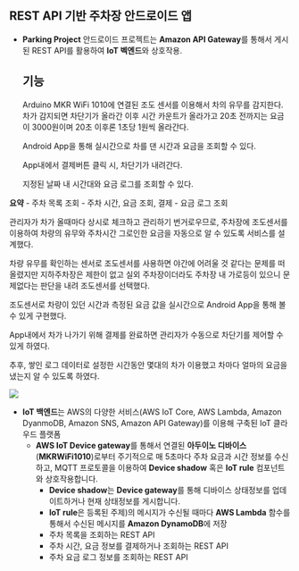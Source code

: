 ## REST API 기반 주차장 안드로이드 앱 
- **Parking Project** 안드로이드 프로젝트는 **Amazon API Gateway**를 통해서 게시된 REST API를 활용하여 **IoT 벡엔드**와 상호작용.
  ## 기능
  Arduino MKR WiFi 1010에 연결된 조도 센서를 이용해서 차의 유무를 감지한다. 차가 감지되면 차단기가 올라간 이후 시간 카운트가 올라가고 20초 전까지는 요금이 3000원이며 20초 이후론 1초당 1원씩 올라간다.

  Android App을 통해 실시간으로 차를 댄 시간과 요금을 조회할 수 있다.

  App내에서 결제버튼 클릭 시, 차단기가 내려간다.

  지정된 날짜 내 시간대와 요금 로그를 조회할 수 있다. 

**요약**
	- 주차 목록 조회 
	- 주차 시간, 요금 조회, 결제
	- 요금 로그 조회

 
  관리자가 차가 올때마다 상시로 체크하고 관리하기 번거로우므로, 주차장에 조도센서를 이용하여 차량의 유무와 주차시간 그로인한 요금을 자동으로 알 수 있도록 서비스를 설계했다.

  차량 유무를 확인하는 센서로 조도센서를 사용하면 야간에 어려울 것 같다는 문제를 떠올렸지만 지하주차장은 제한이 없고 실외 주차장이더라도 주차장 내 가로등이 있으니 문제없다는 판단을 내려 조도센서를 선택했다.

  조도센서로 차량이 있던 시간과 측정된 요금 값을 실시간으로 Android App을 통해 볼 수 있게 구현했다.

  App내에서 차가 나가기 위해 결제를 완료하면 관리자가 수동으로 차단기를 제어할 수 있게 하였다.

  추후, 쌓인 로그 데이터로 설정한 시간동안 몇대의 차가 이용했고 차마다 얼마의 요금을 냈는지 알 수 있도록 하였다.
  
![](figures/123.png)

- **IoT 백엔드**는 AWS의 다양한 서비스(AWS IoT Core, AWS Lambda, Amazon DyanmoDB, Amazon SNS, Amazon API Gateway)를 이용해 구축된 IoT 클라우드 플랫폼
	- **AWS IoT Device gateway**를 통해서 연결된 **아두이노 디바이스**(**MKRWiFi1010**)로부터 주기적으로 매 5초마다 주차 요금과 시간 정보를 수신하고, MQTT 프로토콜을 이용하여 **Device shadow** 혹은 **IoT rule** 컴포넌트와 상호작용합니다.
		- **Device shadow**는 **Device gateway**를 통해 디바이스 상태정보를 업데이트하거나 현재 상태정보를 게시합니다.
		- **IoT rule**은 등록된 주제)의 메시지가 수신될 때마다 **AWS Lambda** 함수를 통해서 수신된 메시지를 **Amazon DynamoDB**에 저장
		- 주차 목록을 조회하는 REST API
		- 주차 시간, 요금 정보를 결제하거나 조회하는 REST API
		- 주차 요금 로그 정보를 조회하는 REST API
